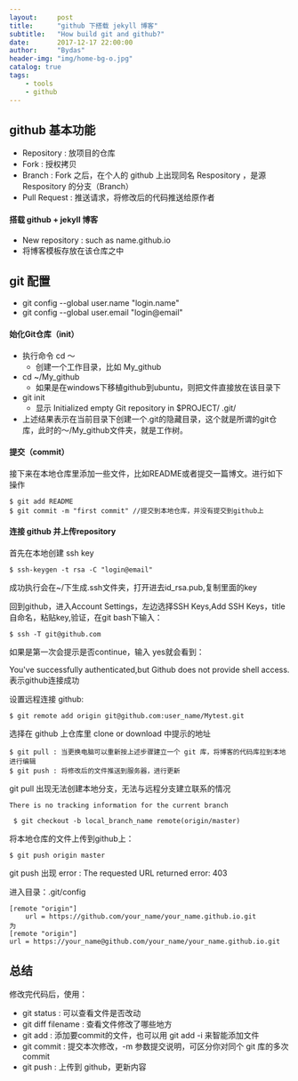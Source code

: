 ```yaml
---
layout:     post
title:      "github 下搭载 jekyll 博客"
subtitle:   "How build git and github?"
date:       2017-12-17 22:00:00
author:     "Bydas"
header-img: "img/home-bg-o.jpg"
catalog: true
tags:
    - tools
    - github
---
```


## github 基本功能

* Repository : 放项目的仓库
* Fork : 授权拷贝
* Branch : Fork 之后，在个人的 github 上出现同名 Respository ，是源 Respository 的分支（Branch）
* Pull Request : 推送请求，将修改后的代码推送给原作者

#### 搭载 github + jekyll 博客

- New repository : such as name.github.io
- 将博客模板存放在该仓库之中

## git 配置

* git config --global user.name "login.name"
* git config --global user.email "login@email"

#### 始化Git仓库（init）

* 执行命令 cd ～ 
  * 创建一个工作目录，比如 My_github
* cd ~/My_github
  * 如果是在windows下移植github到ubuntu，则把文件直接放在该目录下
* git init 
  * 显示 Initialized empty Git repository in $PROJECT/ .git/
* 上述结果表示在当前目录下创建一个.git的隐藏目录，这个就是所谓的git仓库，此时的～/My_github文件夹，就是工作树。

#### 提交（commit）

接下来在本地仓库里添加一些文件，比如README或者提交一篇博文。进行如下操作

    $ git add README
    $ git commit -m "first commit" //提交到本地仓库，并没有提交到github上

#### 连接 github 并上传repository

首先在本地创建 ssh key

    $ ssh-keygen -t rsa -C "login@email"

成功执行会在~/下生成.ssh文件夹，打开进去id_rsa.pub,复制里面的key

回到github，进入Account Settings，左边选择SSH Keys,Add SSH Keys，title自命名，粘贴key,验证，在git bash下输入：

    $ ssh -T git@github.com

如果是第一次会提示是否continue，输入 yes就会看到：

You've successfully authenticated,but Github does not provide shell access.表示github连接成功

设置远程连接 github:

    $ git remote add origin git@github.com:user_name/Mytest.git

选择在 github 上仓库里 clone or download 中提示的地址

    $ git pull : 当更换电脑可以重新按上述步骤建立一个 git 库，将博客的代码库拉到本地进行编辑
    $ git push : 将修改后的文件推送到服务器，进行更新

git pull 出现无法创建本地分支，无法与远程分支建立联系的情况

`There is no tracking information for the current branch`

` $ git checkout -b local_branch_name remote(origin/master)`

将本地仓库的文件上传到github上：

    $ git push origin master

git push 出现 error : The requested URL returned error: 403

  进入目录：.git/config

  ```
  [remote "origin"]  
      url = https://github.com/your_name/your_name.github.io.git  
  为
  [remote "origin"]
  url = https://your_name@github.com/your_name/your_name.github.io.git
  ```

## 总结

修改完代码后，使用：

* git status : 可以查看文件是否改动
* git diff filename : 查看文件修改了哪些地方
* git add : 添加要commit的文件，也可以用 git add -i 来智能添加文件
* git commit : 提交本次修改，-m 参数提交说明，可区分你对同个 git 库的多次 commit
* git push : 上传到 github，更新内容